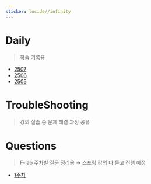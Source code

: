 ```yaml
---
sticker: lucide//infinity
---
```

# Daily
> 학습 기록용

- [2507](./Daily/2507/)
- [2506](./Daily/2506/)
- [2505](./Daily/2505/)

# TroubleShooting
> 강의 실습 중 문제 해결 과정 공유

# Questions
> F-lab 주차별 질문 정리용 → 스프링 강의 다 듣고 진행 예정 

- [1주차](./Questions/1주차.md)
